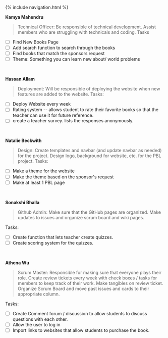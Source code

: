 {% include navigation.html %}

**Kamya Mahendru**

> Technical Officer: Be responsible of technical development. Assist members who are struggling with technicals and coding. 
Tasks
- [ ] Find New Books Page
- [ ] Add search function to search through the books 
- [ ] Find books that match the sponsors request
- [ ] Theme: Something you can learn new about/ world problems
<br>

**Hassan Allam**

> Deployment: Will be responsible of deploying the website when new features are added to the website.
Tasks:
- [ ]  Deploy Website every week
- [ ]  Rating system -- allows student to rate their favorite books so that the teacher can use it for future reference.
- [ ]  create a teacher survey. lists the responses anonymously.
<br>

**Natalie Beckwith**

> Design: Create templates and navbar (and update navbar as needed) for the project. Design logo, background for website, etc. for the PBL project.
Tasks:
- [ ] Make a theme for the website
- [ ] Make the theme based on the sponsor's request
- [ ] Make at least 1 PBL page
<br>

**Sonakshi Bhalla**

> Github Admin: Make sure that the GitHub pages are organized. Make updates to issues and organize scrum board and wiki pages.

Tasks:
- [ ] Create function that lets teacher create quizzes.
- [ ] Create scoring system for the quizzes.
<br>

**Athena Wu**

> Scrum Master: Responsible for making sure that everyone plays their role. Create review tickets every week with check boxes / tasks for members to keep track of their work. Make tangibles on review ticket. Organize Scrum Board and move past issues and cards to their appropriate column.

Tasks:
- [ ] Create Comment forum / discussion to allow students to discuss questions with each other.
- [ ] Allow the user to log in
- [ ] Import links to websites that allow students to purchase the book.
